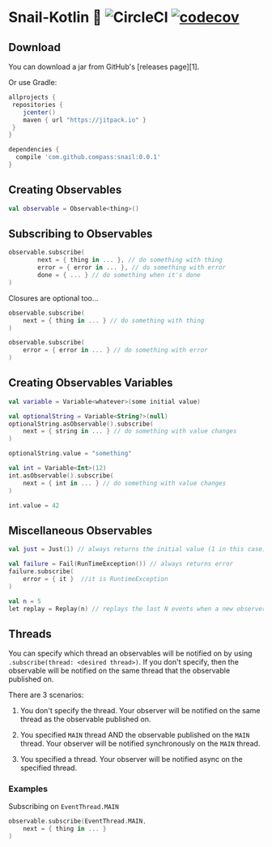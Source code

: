 # Snail-Kotlin 🐌 ![CircleCI](https://circleci.com/gh/UrbanCompass/Snail-Kotlin/tree/master.svg?style=shield&circle-token=02af7805c3430ec7945e0895b2108b4d9b348e85) [![codecov](https://codecov.io/gh/UrbanCompass/Snail-Kotlin/branch/master/graph/badge.svg)](https://codecov.io/gh/UrbanCompass/Snail-Kotlin)

Download
--------
You can download a jar from GitHub's [releases page][1].

Or use Gradle:

```gradle
allprojects {
 repositories {
    jcenter()
    maven { url "https://jitpack.io" }
 }
}

dependencies {
  compile 'com.github.compass:snail:0.0.1'
}
```

## Creating Observables

```kotlin
val observable = Observable<thing>()
```

## Subscribing to Observables

```kotlin
observable.subscribe(
        next = { thing in ... }, // do something with thing
        error = { error in ... }, // do something with error
        done = { ... } // do something when it's done
)
```

Closures are optional too...

```kotlin
observable.subscribe(
    next = { thing in ... } // do something with thing
)
```

```kotlin
observable.subscribe(
    error = { error in ... } // do something with error
)
```

## Creating Observables Variables

```kotlin
val variable = Variable<whatever>(some initial value)
```

```kotlin
val optionalString = Variable<String?>(null)
optionalString.asObservable().subscribe(
    next = { string in ... } // do something with value changes
)

optionalString.value = "something"
```

```kotlin
val int = Variable<Int>(12)
int.asObservable().subscribe(
    next = { int in ... } // do something with value changes
)

int.value = 42
```

## Miscellaneous Observables

```kotlin
val just = Just(1) // always returns the initial value (1 in this case)

val failure = Fail(RunTimeException()) // always returns error
failure.subscribe(
	error = { it }  //it is RuntimeException
)

val n = 5
let replay = Replay(n) // replays the last N events when a new observer subscribes
```

## Threads

You can specify which thread an observables will be notified on by using `.subscribe(thread: <desired thread>)`. If you don't specify, then the observable will be notified on the same thread that the observable published on.

There are 3 scenarios:

1. You don't specify the thread. Your observer will be notified on the same thread as the observable published on.

2. You specified `MAIN` thread AND the observable published on the `MAIN` thread. Your observer will be notified synchronously on the `MAIN` thread.

3. You specified a thread. Your observer will be notified async on the specified thread.

### Examples

Subscribing on `EventThread.MAIN`

```kotlin
observable.subscribe(EventThread.MAIN,
    next = { thing in ... }
)
```